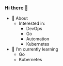 ### Hi there 👋

<!--
**Slidd/Slidd** is a ✨ _special_ ✨ repository because its `README.md` (this file) appears on your GitHub profile.

Here are some ideas to get you started:

- 🔭 I’m currently working on ...
- 🌱 I’m currently learning ...
- 👯 I’m looking to collaborate on ...
- 🤔 I’m looking for help with ...
- 💬 Ask me about ...
- 📫 How to reach me: ...
- 😄 Pronouns: ...
- ⚡ Fun fact: ...
-->

- 💬 About
  - Interested in:
    - DevOps
    - Go
    - Automation
    - Kubernetes
- 🌱 I’m currently learning
   - Go
   - Kubernetes

